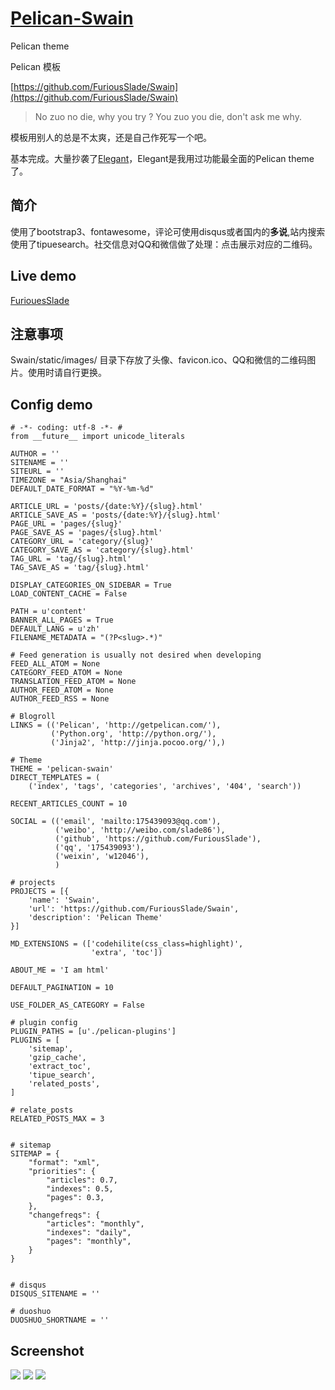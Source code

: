 # [Pelican-Swain](https://github.com/FuriousSlade/Swain) #
Pelican theme

Pelican 模板

[https://github.com/FuriousSlade/Swain](https://github.com/FuriousSlade/Swain)

>No zuo no die, why you try ?
>You zuo you die, don't ask me why.

模板用别人的总是不太爽，还是自己作死写一个吧。

基本完成。大量抄袭了[Elegant](https://github.com/talha131/pelican-elegant)，Elegant是我用过功能最全面的Pelican theme了。

## 简介 ##
使用了bootstrap3、fontawesome，评论可使用disqus或者国内的**多说**,站内搜索使用了tipuesearch。社交信息对QQ和微信做了处理：点击展示对应的二维码。

## Live demo ##
[FuriouesSlade](http://furiousslade.github.io)

## 注意事项 ##
Swain/static/images/ 目录下存放了头像、favicon.ico、QQ和微信的二维码图片。使用时请自行更换。


## Config demo ##


	# -*- coding: utf-8 -*- #
	from __future__ import unicode_literals
	
	AUTHOR = ''
	SITENAME = ''
	SITEURL = ''
	TIMEZONE = "Asia/Shanghai"
	DEFAULT_DATE_FORMAT = "%Y-%m-%d"
	
	ARTICLE_URL = 'posts/{date:%Y}/{slug}.html'
	ARTICLE_SAVE_AS = 'posts/{date:%Y}/{slug}.html'
	PAGE_URL = 'pages/{slug}'
	PAGE_SAVE_AS = 'pages/{slug}.html'
	CATEGORY_URL = 'category/{slug}'
	CATEGORY_SAVE_AS = 'category/{slug}.html'
	TAG_URL = 'tag/{slug}.html'
	TAG_SAVE_AS = 'tag/{slug}.html'
	
	DISPLAY_CATEGORIES_ON_SIDEBAR = True
	LOAD_CONTENT_CACHE = False
	
	PATH = u'content'
	BANNER_ALL_PAGES = True
	DEFAULT_LANG = u'zh'
	FILENAME_METADATA = "(?P<slug>.*)"
	
	# Feed generation is usually not desired when developing
	FEED_ALL_ATOM = None
	CATEGORY_FEED_ATOM = None
	TRANSLATION_FEED_ATOM = None
	AUTHOR_FEED_ATOM = None
	AUTHOR_FEED_RSS = None
	
	# Blogroll
	LINKS = (('Pelican', 'http://getpelican.com/'),
	         ('Python.org', 'http://python.org/'),
	         ('Jinja2', 'http://jinja.pocoo.org/'),)
	
	# Theme
	THEME = 'pelican-swain'
	DIRECT_TEMPLATES = (
	    ('index', 'tags', 'categories', 'archives', '404', 'search'))
	
	RECENT_ARTICLES_COUNT = 10
	
	SOCIAL = (('email', 'mailto:175439093@qq.com'),
	          ('weibo', 'http://weibo.com/slade86'),
	          ('github', 'https://github.com/FuriousSlade'),
	          ('qq', '175439093'),
	          ('weixin', 'w12046'),
	          )
	          
	# projects
	PROJECTS = [{
	    'name': 'Swain',
	    'url': 'https://github.com/FuriousSlade/Swain',
	    'description': 'Pelican Theme'
	}]
	
	MD_EXTENSIONS = (['codehilite(css_class=highlight)',
	                  'extra', 'toc'])
	
	ABOUT_ME = 'I am html'
	
	DEFAULT_PAGINATION = 10

	USE_FOLDER_AS_CATEGORY = False
	
	# plugin config
	PLUGIN_PATHS = [u'./pelican-plugins']
	PLUGINS = [
	    'sitemap',
	    'gzip_cache',
	    'extract_toc',
	    'tipue_search',
	    'related_posts',
	]
	
	# relate_posts
	RELATED_POSTS_MAX = 3
	
	
	# sitemap
	SITEMAP = {
	    "format": "xml",
	    "priorities": {
	        "articles": 0.7,
	        "indexes": 0.5,
	        "pages": 0.3,
	    },
	    "changefreqs": {
	        "articles": "monthly",
	        "indexes": "daily",
	        "pages": "monthly",
	    }
	}
	
	
	# disqus
	DISQUS_SITENAME = ''
	
	# duoshuo
	DUOSHUO_SHORTNAME = ''
	
## Screenshot ##
![](https://github.com/FuriousSlade/pelican-swain/blob/master/pelican-swain-screenshot-01.png?raw=true)
![](https://github.com/FuriousSlade/pelican-swain/blob/master/pelican-swain-screenshot-02.png?raw=true)
![](https://github.com/FuriousSlade/pelican-swain/blob/master/pelican-swain-screenshot-03.png?raw=true)
